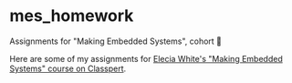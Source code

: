 # mes_homework
Assignments for "Making Embedded Systems", cohort 🐢

Here are some of my assignments for [Elecia White's "Making Embedded Systems" course on Classpert](https://classpert.com/classpertx/courses/making-embedded-systems/cohort).

